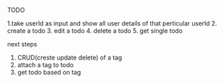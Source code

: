 TODO

1.take userId as input and show all user details of that perticular userId 2. create a todo 3. edit a todo 4. delete a todo 5. get single todo

next steps

1. CRUD(creste update delete) of a tag
2. attach a tag to todo
3. get todo based on tag
